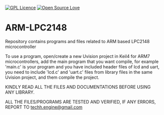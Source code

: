 [![GPL Licence](https://badges.frapsoft.com/os/gpl/gpl.png?v=103)](https://opensource.org/licenses/GPL-3.0/)
[![Open Source Love](https://badges.frapsoft.com/os/v2/open-source.png?v=103)](https://github.com/ellerbrock/open-source-badges/)

# ARM-LPC2148
Repository contains programs and files related to ARM based LPC2148 microcontroller


To use a program, open/create a new Uvision project in Keil4 for ARM7 microcontrollers, add the main program that you want compile, for example 'main.c' is your program and you have included header files of lcd and uart, you need to include 'lcd.c' and 'uart.c' files from library files in the same Uvision project, and them compile the project.

KINDLY READ ALL THE FILES AND DOCUMENTATIONS BEFORE USING ANY LIBRARY.

ALL THE FILES/PROGRAMS ARE TESTED AND VERIFIED, 
IF ANY ERRORS, REPORT TO techh.engine@gmail.com
